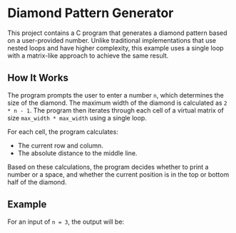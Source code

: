 # Diamond Pattern Generator

This project contains a C program that generates a diamond pattern based on a user-provided number. Unlike traditional implementations that use nested loops and have higher complexity, this example uses a single loop with a matrix-like approach to achieve the same result.

## How It Works

The program prompts the user to enter a number `n`, which determines the size of the diamond. The maximum width of the diamond is calculated as `2 * n - 1`. The program then iterates through each cell of a virtual matrix of size `max_width * max_width` using a single loop.

For each cell, the program calculates:
- The current row and column.
- The absolute distance to the middle line.

Based on these calculations, the program decides whether to print a number or a space, and whether the current position is in the top or bottom half of the diamond.

## Example

For an input of `n = 3`, the output will be:
